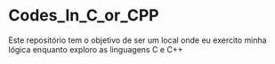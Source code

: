 # Codes_In_C_or_CPP
Este repositório tem o objetivo de ser um local onde eu exercito minha lógica enquanto exploro as linguagens C e C++